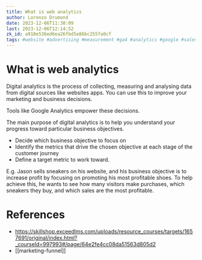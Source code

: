 ```yaml
---
title: What is web analytics
author: Lorenzo Drumond
date: 2023-12-06T11:38:09
last: 2023-12-06T12:14:52
zk_id: a910e536ed6ea26fbd5e86bc255fa0cf
tags: #website #advertising #measurement #ga4 #analytics #google #sales #marketing
---
```



# What is web analytics
Digital analytics is the process of collecting, measuring and analysing data from digital sources like websites apps. You can use this to improve your marketing and business decisions.

Tools like Google Analytics empower these decisions.

The main purpose of digital analytics is to help you understand your progress toward particular business objectives.
- Decide which business objective to focus on
- Identify the metrics that drive the chosen objective at each stage of the customer journey
- Define a target metric to work toward.

E.g.
Jason sells sneakers on his website, and his business objective is to increase
profit by focusing on promoting his most profitable shoes. To help achieve
this, he wants to see how many visitors make purchases, which sneakers they
buy, and which sales are the most profitable.

# References
- https://skillshop.exceedlms.com/uploads/resource_courses/targets/1657691/original/index.html?_courseId=997993#/page/64e2fe4cc08da51563d805d2
- [[marketing-funnel]]

